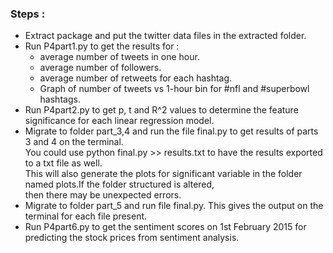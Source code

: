 ### Steps :

  * Extract package and put the twitter data files in the extracted folder.   
  * Run P4part1.py to get the results for :   
      * average number of tweets in one hour.   
      * average number of followers.   
      * average number of retweets for each hashtag.  
      * Graph of number of tweets vs 1-hour bin for #nfl and #superbowl hashtags.  
  * Run P4part2.py to get p, t and R^2 values to determine the feature significance for each linear regression model.  
  * Migrate to folder part_3,4 and run the file final.py to get results of parts 3 and 4 on the terminal.     
    You could use python final.py >> results.txt to have the results exported to a txt file as well.     
    This will also generate the plots for significant variable in the folder named plots.If the folder structured is altered,   
    then there may be unexpected errors.    
  * Migrate to folder part_5 and run file final.py. This gives the output on the terminal for each file present.    
  * Run P4part6.py to get the sentiment scores on 1st February 2015 for predicting the stock prices from sentiment analysis. 
